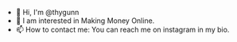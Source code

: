 - 👋 Hi, I'm @thygunn
- 👀 I am interested in Making Money Online.
- 📫 How to contact me: You can reach me on instagram in my bio.

